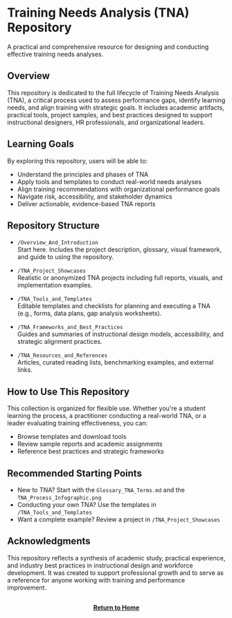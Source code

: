 # Training Needs Analysis (TNA) Repository

A practical and comprehensive resource for designing and conducting effective training needs analyses.

## Overview

This repository is dedicated to the full lifecycle of Training Needs Analysis (TNA), a critical process used to assess performance gaps, identify learning needs, and align training with strategic goals. It includes academic artifacts, practical tools, project samples, and best practices designed to support instructional designers, HR professionals, and organizational leaders.

## Learning Goals

By exploring this repository, users will be able to:
- Understand the principles and phases of TNA
- Apply tools and templates to conduct real-world needs analyses
- Align training recommendations with organizational performance goals
- Navigate risk, accessibility, and stakeholder dynamics
- Deliver actionable, evidence-based TNA reports

## Repository Structure

- `/Overview_And_Introduction`  
  Start here. Includes the project description, glossary, visual framework, and guide to using the repository.

- `/TNA_Project_Showcases`  
  Realistic or anonymized TNA projects including full reports, visuals, and implementation examples.

- `/TNA_Tools_and_Templates`  
  Editable templates and checklists for planning and executing a TNA (e.g., forms, data plans, gap analysis worksheets).

- `/TNA_Frameworks_and_Best_Practices`  
  Guides and summaries of instructional design models, accessibility, and strategic alignment practices.

- `/TNA_Resources_and_References`  
  Articles, curated reading lists, benchmarking examples, and external links.


## How to Use This Repository

This collection is organized for flexible use. Whether you're a student learning the process, a practitioner conducting a real-world TNA, or a leader evaluating training effectiveness, you can:
- Browse templates and download tools
- Review sample reports and academic assignments
- Reference best practices and strategic frameworks

## Recommended Starting Points

- New to TNA? Start with the `Glossary_TNA_Terms.md` and the `TNA_Process_Infographic.png`
- Conducting your own TNA? Use the templates in `/TNA_Tools_and_Templates`
- Want a complete example? Review a project in `/TNA_Project_Showcases`

## Acknowledgments

This repository reflects a synthesis of academic study, practical experience, and industry best practices in instructional design and workforce development. It was created to support professional growth and to serve as a reference for anyone working with training and performance improvement.

<h2></h2>
<p align="center">
  <a href="https://github.com/rlangc"><b>Return to Home</b></a>
